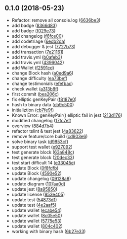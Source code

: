 <a name="0.1.0"></a>
## 0.1.0 (2018-05-23)

* Refactor: remove all console.log ([6636be3](https://github.com/xmobe-com/nicecoin/commit/6636be3))
* add badge ([8366d83](https://github.com/xmobe-com/nicecoin/commit/8366d83))
* add badge ([f029e73](https://github.com/xmobe-com/nicecoin/commit/f029e73))
* add changelog ([f6fce00](https://github.com/xmobe-com/nicecoin/commit/f6fce00))
* add codetriage ([6edb2da](https://github.com/xmobe-com/nicecoin/commit/6edb2da))
* add debugger & jest ([7727b73](https://github.com/xmobe-com/nicecoin/commit/7727b73))
* add transaction ([7e21161](https://github.com/xmobe-com/nicecoin/commit/7e21161))
* add travis.yml ([b0afeb3](https://github.com/xmobe-com/nicecoin/commit/b0afeb3))
* add travis.yml ([4396042](https://github.com/xmobe-com/nicecoin/commit/4396042))
* add Wallet ([f2591cd](https://github.com/xmobe-com/nicecoin/commit/f2591cd))
* change Block hash ([a0ed9a6](https://github.com/xmobe-com/nicecoin/commit/a0ed9a6))
* change difficulty ([ea73bef](https://github.com/xmobe-com/nicecoin/commit/ea73bef))
* change testimonials ([efefbac](https://github.com/xmobe-com/nicecoin/commit/efefbac))
* check wallet ([a313b8f](https://github.com/xmobe-com/nicecoin/commit/a313b8f))
* first commit ([bea206c](https://github.com/xmobe-com/nicecoin/commit/bea206c))
* fix elliptic genKeyPair ([f8187e0](https://github.com/xmobe-com/nicecoin/commit/f8187e0))
* hash to binary data ([cb9c500](https://github.com/xmobe-com/nicecoin/commit/cb9c500))
* initializtion ([cb7fe9f](https://github.com/xmobe-com/nicecoin/commit/cb7fe9f))
* Known Error: genKeyPair() elliptic fail in jest ([213d176](https://github.com/xmobe-com/nicecoin/commit/213d176))
* modified changelog ([17fc7ef](https://github.com/xmobe-com/nicecoin/commit/17fc7ef))
* overview ([884d7b4](https://github.com/xmobe-com/nicecoin/commit/884d7b4))
* refactor tslint & test jest ([4a83622](https://github.com/xmobe-com/nicecoin/commit/4a83622))
* remove feature/core build ([cd903e6](https://github.com/xmobe-com/nicecoin/commit/cd903e6))
* solve binary task ([d9853cf](https://github.com/xmobe-com/nicecoin/commit/d9853cf))
* support test wallet ([e927092](https://github.com/xmobe-com/nicecoin/commit/e927092))
* test generate block ([63a848c](https://github.com/xmobe-com/nicecoin/commit/63a848c))
* test generate block ([20dec33](https://github.com/xmobe-com/nicecoin/commit/20dec33))
* test start difficult 14 ([e33045e](https://github.com/xmobe-com/nicecoin/commit/e33045e))
* update Block ([0f8fdfb](https://github.com/xmobe-com/nicecoin/commit/0f8fdfb))
* update Block ([4590e52](https://github.com/xmobe-com/nicecoin/commit/4590e52))
* update changelog ([09128a8](https://github.com/xmobe-com/nicecoin/commit/09128a8))
* update diagram ([107aa0d](https://github.com/xmobe-com/nicecoin/commit/107aa0d))
* update jest ([8a95850](https://github.com/xmobe-com/nicecoin/commit/8a95850))
* update license ([853e405](https://github.com/xmobe-com/nicecoin/commit/853e405))
* update test ([54873d1](https://github.com/xmobe-com/nicecoin/commit/54873d1))
* update test ([4e2aaf5](https://github.com/xmobe-com/nicecoin/commit/4e2aaf5))
* update wallet ([ecabe54](https://github.com/xmobe-com/nicecoin/commit/ecabe54))
* update wallet ([8c05e50](https://github.com/xmobe-com/nicecoin/commit/8c05e50))
* update wallet ([5775e53](https://github.com/xmobe-com/nicecoin/commit/5775e53))
* update wallet ([804c402](https://github.com/xmobe-com/nicecoin/commit/804c402))
* working with binary hash ([6b27e33](https://github.com/xmobe-com/nicecoin/commit/6b27e33))



